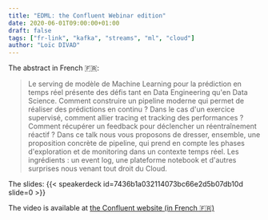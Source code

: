 ```yaml
---
title: "EDML: the Confluent Webinar edition"
date: 2020-06-01T09:00:00+01:00
draft: false
tags: ["fr-link", "kafka", "streams", "ml", "cloud"]
author: "Loïc DIVAD"
---
```


The abstract in French 🇫🇷:

> Le serving de modèle de Machine Learning pour la prédiction en temps réel présente des défis tant en Data Engineering qu'en Data Science. Comment construire un pipeline moderne qui permet de réaliser des prédictions en continu ? Dans le cas d'un exercice supervisé, comment allier tracing et tracking des performances ? Comment récupérer un feedback pour déclencher un réentraînement réactif ?
  Dans ce talk nous vous proposons de dresser, ensemble, une proposition concrète de pipeline, qui prend en compte les phases d'exploration et de monitoring dans un contexte temps réel. Les ingrédients : un event log, une plateforme notebook et d'autres surprises nous venant tout droit du Cloud.

The slides:
{{< speakerdeck id=7436b1a032114073bc66e2d5b07db10d slide=0 >}}

The video is available at [the Confluent website (in French 🇫🇷)](https://www.confluent.io/online-talks/event-driven-machine-learning-avec-publicis-sapient/)